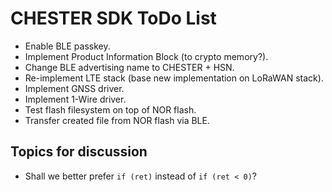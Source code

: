 # CHESTER SDK ToDo List

- Enable BLE passkey.
- Implement Product Information Block (to crypto memory?).
- Change BLE advertising name to CHESTER + HSN.
- Re-implement LTE stack (base new implementation on LoRaWAN stack).
- Implement GNSS driver.
- Implement 1-Wire driver.
- Test flash filesystem on top of NOR flash.
- Transfer created file from NOR flash via BLE.

## Topics for discussion

- Shall we better prefer `if (ret)` instead of `if (ret < 0)`?
